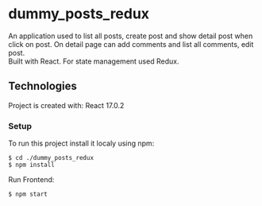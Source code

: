 # dummy_posts_redux
An application used to list all posts, create post and show detail post when click on post. On detail page can add comments and list all comments, edit post.  
Built with React. For state management used Redux.

## Technologies

Project is created with:
React 17.0.2

### Setup
To run this project install it localy using npm:

```
$ cd ./dummy_posts_redux
$ npm install 
```


Run Frontend:
```
$ npm start
